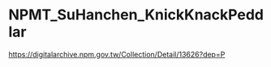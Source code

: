 # NPMT_SuHanchen_KnickKnackPeddlar

https://digitalarchive.npm.gov.tw/Collection/Detail/13626?dep=P
